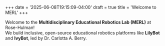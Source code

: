 +++
date = '2025-06-08T19:15:09-04:00'
draft = true
title = 'Welcome to MERL'
+++

Welcome to the **Multidisciplinary Educational Robotics Lab (MERL)** at Rose-Hulman!  
We build inclusive, open-source educational robotics platforms like **LilyBot** and **IvyBot**, led by Dr. Carlotta A. Berry.